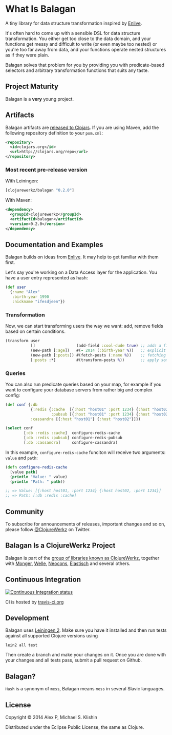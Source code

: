 # What Is Balagan

A tiny library for data structure transformation inspired by [Enlive](https://github.com/cgrand/enlive).

It's often hard to come up with a sensible DSL for data structure transformation. You either get
too close to the data domain, and your functions get messy and difficult to write (or even maybe
too nested) or you're too far away from data, and your functions operate nested structures as if
they were plain.

Bałagan solves that problem for you by providing you with predicate-based selectors and arbitrary
transformation functions that suits any taste.

## Project Maturity

Balagan is a **very** young project.


## Artifacts

Bałagan artifacts are [released to Clojars](https://clojars.org/clojurewerkz/balagan). If you are using Maven, add the following repository definition to your `pom.xml`:

``` xml
<repository>
  <id>clojars.org</id>
  <url>http://clojars.org/repo</url>
</repository>
```

### Most recent pre-release version

With Leiningen:

```clojure
[clojurewerkz/balagan "0.2.0"]
```

With Maven:

```xml
<dependency>
  <groupId>clojurewerkz</groupId>
  <artifactId>balagan</artifactId>
  <version>0.2.0</version>
</dependency>
```


## Documentation and Examples

Balagan builds on ideas from [Enlive](https://github.com/cgrand/enlive). It may help to get familiar with them
first.

Let's say you're working on a Data Access layer for the application. You have a user entry
represented as hash:

```clojure
(def user
  {:name "Alex"
   :birth-year 1990
   :nickname "ifesdjeen"})
```

### Transformation

Now, we can start transforming users the way we want: add, remove fields based on certain conditions.

```clojure
(transform user
           []                  (add-field :cool-dude true) ;; adds a field :cool-dude with value true
           (new-path [:age])   #(- 2014 (:birth-year %))   ;; explicit adding of a new field, calculated from the existing data
           (new-path [:posts]) #(fetch-posts (:name %))    ;; fetching some related data from the DB
           [:posts :*]         #(transform-posts %))       ;; apply some transformations to all the fetched posts, if there are any
```

### Queries

You can also run predicate queries based on your map, for example if you want to configure your database servers
from rather big and complex config:

```clj
(def conf {:db
           {:redis {:cache  [{:host "host01" :port 1234} {:host "host02" :port 1234}]
                    :pubsub [{:host "host01" :port 1234} {:host "host02" :port 1234}]}}
           :cassandra [{:host "host01"} {:host "host02"}]})

(select conf
        [:db :redis :cache]  configure-redis-cache
        [:db :redis :pubsub] configure-redis-pubsub
        [:db :cassandra]     configure-cassandra)
```

In this example, `configure-redis-cache` funciton will receive two arguments: `value` and `path`:

```clj
(defn configure-redis-cache
  [value path]
  (println "Value: " value)
  (println "Path: " path))

;; => Value: [{:host host01, :port 1234} {:host host02, :port 1234}]
;; => Path: [:db :redis :cache]
```


## Community

To subscribe for announcements of releases, important changes and so on, please follow
[@ClojureWerkz](https://twitter.com/#!/clojurewerkz) on Twitter.



## Balagan Is a ClojureWerkz Project

Balagan is part of the [group of libraries known as ClojureWerkz](http://clojurewerkz.org), together with
[Monger](https://clojuremongodb.info), [Welle](https://clojureriak.info), [Neocons](https://clojureneo4j.info),
[Elastisch](https://clojureelasticsearch.info) and several others.


## Continuous Integration

[![Continuous Integration status](https://secure.travis-ci.org/clojurewerkz/balagan.png)](http://travis-ci.org/clojurewerkz/balagan)

CI is hosted by [travis-ci.org](http://travis-ci.org)


## Development

Balagan uses [Leiningen 2](https://github.com/technomancy/leiningen/blob/master/doc/TUTORIAL.md). Make
sure you have it installed and then run tests against all supported Clojure versions using

```
lein2 all test
```

Then create a branch and make your changes on it. Once you are done with your changes and all
tests pass, submit a pull request on Github.


## Balagan?

`Hash` is a synonym of `mess`, Bałagan means `mess` in several Slavic
languages.


## License

Copyright © 2014 Alex P, Michael S. Klishin

Distributed under the Eclipse Public License, the same as Clojure.
